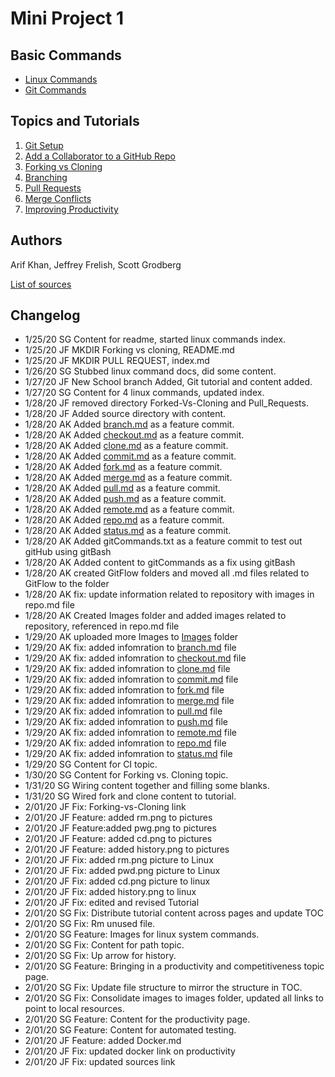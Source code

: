 # Mini Project 1

## Basic Commands
* [Linux Commands](/linux/index.md)
* [Git Commands](/GitFlow/index.md)

## Topics and Tutorials
1. [Git Setup](/Tutorials/Git-setup.md)
2. [Add a Collaborator to a GitHub Repo](/Tutorials/Add-collaborator.md)
3. [Forking vs Cloning](/Tutorials/Forking-vs-cloning.md)
4. [Branching](/Tutorials/Branchind.md)
5. [Pull Requests](/Tutorials/Pull-requests.md)
6. [Merge Conflicts](/Tutorials/Merge-conflicts.md)
7. [Improving Productivity](Productivity.md)


## Authors
Arif Khan, Jeffrey Frelish, Scott Grodberg

[List of sources](Sources.md)

## Changelog
* 1/25/20 SG Content for readme, started linux commands index.
* 1/25/20 JF MKDIR Forking vs cloning, README.md
* 1/25/20 JF MKDIR PULL REQUEST, index.md
* 1/26/20 SG Stubbed linux command docs, did some content.
* 1/27/20 JF New School branch Added, Git tutorial and content added.
* 1/27/20 SG Content for 4 linux commands, updated index.
* 1/28/20 JF removed directory Forked-Vs-Cloning and Pull_Requests.
* 1/28/20 JF Added source directory with content.
* 1/28/20 AK Added [branch.md](GitFlow/branch.md) as a feature commit.
* 1/28/20 AK Added [checkout.md](GitFlow/checkout.md) as a feature commit.
* 1/28/20 AK Added [clone.md](GitFlow/clone.md) as a feature commit.
* 1/28/20 AK Added [commit.md](GitFlow/commit.md) as a feature commit.
* 1/28/20 AK Added [fork.md](GitFlow/fork.md) as a feature commit.
* 1/28/20 AK Added [merge.md](GitFlow/merge.md) as a feature commit.
* 1/28/20 AK Added [pull.md](GitFlow/pull.md) as a feature commit.
* 1/28/20 AK Added [push.md](GitFlow/push.md) as a feature commit.
* 1/28/20 AK Added [remote.md](GitFlow/remote.md) as a feature commit.
* 1/28/20 AK Added [repo.md](GitFlow/repo.md) as a feature commit.
* 1/28/20 AK Added [status.md](GitFlow/status.md) as a feature commit.
* 1/28/20 AK Added gitCommands.txt as a feature commit to test out gitHub using gitBash
* 1/28/20 AK Added content to gitCommands as a fix using gitBash
* 1/28/20 AK created GitFlow folders and moved all .md files related to GitFlow to the folder
* 1/28/20 AK fix: update information related to repository with images in repo.md file
* 1/28/20 AK Created Images folder and added images related to repository, referenced in repo.md file
* 1/29/20 AK uploaded more Images to [Images](https://github.com/jfrelish/miniproject/tree/gitFlow/Images) folder
* 1/29/20 AK fix: added infomration to [branch.md](GitFlow/branch.md) file
* 1/29/20 AK fix: added infomration to [checkout.md](GitFlow/checkout.md) file
* 1/29/20 AK fix: added infomration to [clone.md](GitFlow/clone.md) file
* 1/29/20 AK fix: added infomration to [commit.md](GitFlow/commit.md) file
* 1/29/20 AK fix: added infomration to [fork.md](GitFlow/fork.md) file
* 1/29/20 AK fix: added infomration to [merge.md](GitFlow/merge.md) file
* 1/29/20 AK fix: added infomration to [pull.md](GitFlow/pull.md) file
* 1/29/20 AK fix: added infomration to [push.md](GitFlow/push.md) file
* 1/29/20 AK fix: added infomration to [remote.md](GitFlow/remote.md) file
* 1/29/20 AK fix: added infomration to [repo.md](GitFlow/repo.md) file
* 1/29/20 AK fix: added infomration to [status.md](GitFlow/status.md) file
* 1/29/20 SG Content for CI topic.
* 1/30/20 SG Content for Forking vs. Cloning topic.
* 1/31/20 SG Wiring content together and filling some blanks.
* 1/31/20 SG Wired fork and clone content to tutorial.
* 2/01/20 JF Fix: Forking-vs-Cloning link
* 2/01/20 JF Feature: added rm.png to pictures
* 2/01/20 JF Feature:added pwg.png to pictures
* 2/01/20 JF Feature: added cd.png to pictures
* 2/01/20 JF Feature: added history.png to pictures
* 2/01/20 JF Fix: added rm.png picture to Linux
* 2/01/20 JF Fix: added pwd.png picture to Linux
* 2/01/20 JF Fix: added cd.png picture to linux
* 2/01/20 JF Fix: added history.png to linux
* 2/01/20 JF Fix: edited and revised Tutorial
* 2/01/20 SG Fix: Distribute tutorial content across pages and update TOC
* 2/01/20 SG Fix: Rm unused file.
* 2/01/20 SG Feature: Images for linux system commands.
* 2/01/20 SG Fix: Content for path topic.
* 2/01/20 SG Fix: Up arrow for history.
* 2/01/20 SG Feature: Bringing in a productivity and competitiveness topic page.
* 2/01/20 SG Fix: Update file structure to mirror the structure in TOC.
* 2/01/20 SG Fix: Consolidate images to images folder, updated all links to point to local resources.
* 2/01/20 SG Feature: Content for the productivity page.
* 2/01/20 SG Feature: Content for automated testing.
* 2/01/20 JF Feature: added Docker.md
* 2/01/20 JF Fix: updated docker link on productivity
* 2/01/20 JF Fix: updated sources link
